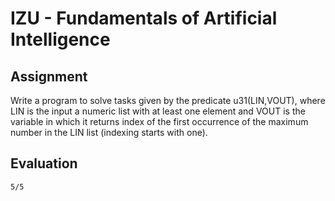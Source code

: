 # IZU - Fundamentals of Artificial Intelligence

## Assignment
<p>Write a program to solve tasks given by the predicate u31(LIN,VOUT), where LIN is the input a numeric list with at least one element and VOUT is the variable in which it returns index of the first occurrence of the maximum number in the LIN list (indexing starts with one).
</p>

## Evaluation
    5/5